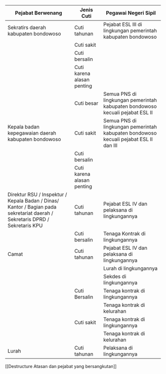 | Pejabat Berwenang                                                                                                           | Jenis Cuti                 | Pegawai Negeri Sipil                                                                  |
|-----------------------------------------------------------------------------------------------------------------------------|----------------------------|---------------------------------------------------------------------------------------|
| Sekratirs daerah kabupaten bondowoso                                                                                        | Cuti tahunan               | Pejabat ESL III di lingkungan pemerintah kabupaten bondowoso                          |
|                                                                                                                             | Cuti sakit                 |                                                                                       |
|                                                                                                                             | Cuti bersalin              |                                                                                       |
|                                                                                                                             | Cuti karena alasan penting |                                                                                       |
|                                                                                                                             | Cuti besar                 | Semua PNS di lingkungan pemerintah kabupaten bondowoso kecuali pejabat ESL II         |
| Kepala badan kepegawaian daerah kabupaten bondowoso                                                                         | Cuti sakit                 | Semua PNS di lingkungan pemerintah kabupaten bondowoso kecuali pejabat ESL II dan III |
|                                                                                                                             | Cuti bersalin              |                                                                                       |
|                                                                                                                             | Cuti karena alasan penting |                                                                                       |
| Direktur RSU / Inspektur / Kepala Badan / Dinas/ Kantor / Bagian pada sekretariat daerah / Sekretaris DPRD / Sekretaris KPU | Cuti tahunan               | Pejabat ESL IV dan pelaksana di lingkungannya                                         |
|                                                                                                                             | Cuti bersalin              | Tenaga Kontrak di lingkungannya                                                       |
| Camat                                                                                                                       | Cuti tahunan               | Pejabat ESL IV dan pelaksana di lingkungannya                                         |
|                                                                                                                             |                            | Lurah di lingkungannya                                                                |
|                                                                                                                             |                            | Sekdes di lingkungannya                                                               |
|                                                                                                                             | Cuti Bersalin              | Tenaga kontrak di lingkungannya                                                       |
|                                                                                                                             |                            | Tenaga kontrak di kelurahan                                                           |
|                                                                                                                             | Cuti sakit                 | Tenaga kontrak di lingkungannya                                                       |
|                                                                                                                             |                            | Tenaga kontrak di kelurahan                                                           |
| Lurah                                                                                                                       | Cuti tahunan               | Pelaksana di lingkungannya                                                            |

[[Destructure Atasan dan pejabat yang bersangkutan]]